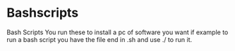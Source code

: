 # Bashscripts
Bash Scripts
You run these to install a pc of software you want if example to run a bash script you have the file end in .sh and use ./ to run it.
